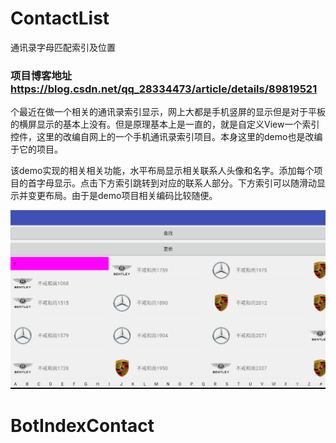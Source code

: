 # ContactList
通讯录字母匹配索引及位置

### 项目博客地址 https://blog.csdn.net/qq_28334473/article/details/89819521

个最近在做一个相关的通讯录索引显示，网上大都是手机竖屏的显示但是对于平板的横屏显示的基本上没有。但是原理基本上是一直的，就是自定义View一个索引控件，这里的改编自网上的一个手机通讯录索引项目。本身这里的demo也是改编于它的项目。

该demo实现的相关相关功能，水平布局显示相关联系人头像和名字。添加每个项目的首字母显示。点击下方索引跳转到对应的联系人部分。下方索引可以随滑动显示并变更布局。由于是demo项目相关编码比较随便。


![底部索引](https://github.com/tangrunfa/BotIndexContact/blob/master/imgs/3.png)


# BotIndexContact
